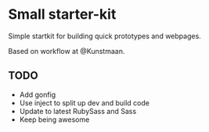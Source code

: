 # Small starter-kit

Simple startkit for building quick prototypes and webpages.

Based on workflow at @Kunstmaan.


## TODO
- Add gonfig
- Use inject to split up dev and build code
- Update to latest RubySass and Sass
- Keep being awesome
